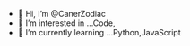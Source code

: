 - 👋 Hi, I’m @CanerZodiac
- 👀 I’m interested in ...Code,
- 🌱 I’m currently learning ...Python,JavaScript




